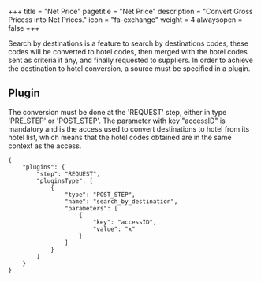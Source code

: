 +++
title = "Net Price"
pagetitle = "Net Price"
description = "Convert Gross Pricess into Net Prices."
icon = "fa-exchange"
weight = 4
alwaysopen = false
+++

Search by destinations is a feature to search by destinations codes, these codes will be converted to hotel codes, then merged with the hotel codes sent as criteria if any, and finally requested to suppliers. In order to achieve the destination to hotel conversion, a source must be specified in a plugin.

## Plugin

The conversion must be done at the 'REQUEST' step, either in type 'PRE_STEP' or 'POST_STEP'. The parameter with key "accessID" is mandatory and is the access used to convert destinations to hotel from its hotel list, which means that the hotel codes obtained are in the same context as the access.

```
{
    "plugins": {
        "step": "REQUEST",
        "pluginsType": [
            {
                "type": "POST_STEP",
                "name": "search_by_destination",
                "parameters": [
                    {
                        "key": "accessID",
                        "value": "x"
                    }
                ]
            }
        ]
    }
}